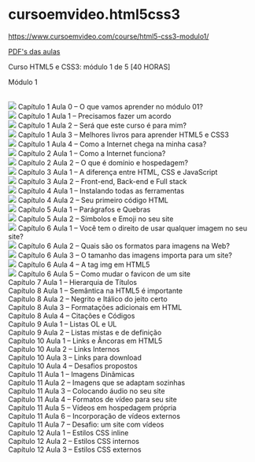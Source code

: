 # cursoemvideo.html5css3

<a href="https://www.cursoemvideo.com/course/html5-css3-modulo1/">https://www.cursoemvideo.com/course/html5-css3-modulo1/</a>

<a href="https://github.com/gustavoguanabara/html-css/tree/master/aulas-pdf">PDF's das aulas</a>

Curso HTML5 e CSS3: módulo 1 de 5 [40 HORAS]

Módulo 1

<br><img src="https://img.icons8.com/fluent/15/000000/ok.png"/> Capítulo 1 Aula 0 – O que vamos aprender no módulo 01?
<br><img src="https://img.icons8.com/fluent/15/000000/ok.png"/> Capítulo 1 Aula 1 – Precisamos fazer um acordo
<br><img src="https://img.icons8.com/fluent/15/000000/ok.png"/> Capítulo 1 Aula 2 – Será que este curso é para mim?
<br><img src="https://img.icons8.com/fluent/15/000000/ok.png"/> Capítulo 1 Aula 3 – Melhores livros para aprender HTML5 e CSS3
<br><img src="https://img.icons8.com/fluent/15/000000/ok.png"/> Capítulo 1 Aula 4 – Como a Internet chega na minha casa?
<br><img src="https://img.icons8.com/fluent/15/000000/ok.png"/> Capítulo 2 Aula 1 – Como a Internet funciona?
<br><img src="https://img.icons8.com/fluent/15/000000/ok.png"/> Capítulo 2 Aula 2 – O que é domínio e hospedagem?
<br><img src="https://img.icons8.com/fluent/15/000000/ok.png"/> Capítulo 3 Aula 1 – A diferença entre HTML, CSS e JavaScript
<br><img src="https://img.icons8.com/fluent/15/000000/ok.png"/> Capítulo 3 Aula 2 – Front-end, Back-end e Full stack
<br><img src="https://img.icons8.com/fluent/15/000000/ok.png"/> Capítulo 4 Aula 1 – Instalando todas as ferramentas
<br><img src="https://img.icons8.com/fluent/15/000000/ok.png"/> Capítulo 4 Aula 2 – Seu primeiro código HTML
<br><img src="https://img.icons8.com/fluent/15/000000/ok.png"/> Capítulo 5 Aula 1 – Parágrafos e Quebras
<br><img src="https://img.icons8.com/fluent/15/000000/ok.png"/> Capítulo 5 Aula 2 – Símbolos e Emoji no seu site
<br><img src="https://img.icons8.com/fluent/15/000000/ok.png"/> Capítulo 6 Aula 1 – Você tem o direito de usar qualquer imagem no seu site?
<br><img src="https://img.icons8.com/fluent/15/000000/ok.png"/> Capítulo 6 Aula 2 – Quais são os formatos para imagens na Web?
<br><img src="https://img.icons8.com/fluent/15/000000/ok.png"/> Capítulo 6 Aula 3 – O tamanho das imagens importa para um site?
<br><img src="https://img.icons8.com/fluent/15/000000/ok.png"/> Capítulo 6 Aula 4 – A tag img em HTML5
<br><img src="https://img.icons8.com/fluent/15/000000/ok.png"/> Capítulo 6 Aula 5 – Como mudar o favicon de um site
<br> Capítulo 7 Aula 1 – Hierarquia de Títulos
<br> Capítulo 8 Aula 1 – Semântica na HTML5 é importante
<br> Capítulo 8 Aula 2 – Negrito e Itálico do jeito certo
<br> Capítulo 8 Aula 3 – Formatações adicionais em HTML
<br> Capítulo 8 Aula 4 – Citações e Códigos
<br> Capítulo 9 Aula 1 – Listas OL e UL
<br> Capítulo 9 Aula 2 – Listas mistas e de definição
<br> Capítulo 10 Aula 1 – Links e Âncoras em HTML5
<br> Capítulo 10 Aula 2 – Links Internos
<br> Capítulo 10 Aula 3 – Links para download
<br> Capítulo 10 Aula 4 – Desafios propostos
<br> Capítulo 11 Aula 1 – Imagens Dinâmicas
<br> Capítulo 11 Aula 2 – Imagens que se adaptam sozinhas
<br> Capítulo 11 Aula 3 – Colocando áudio no seu site
<br> Capítulo 11 Aula 4 – Formatos de vídeo para seu site
<br> Capítulo 11 Aula 5 – Vídeos em hospedagem própria
<br> Capítulo 11 Aula 6 – Incorporação de vídeos externos
<br> Capítulo 11 Aula 7 – Desafio: um site com vídeos
<br> Capítulo 12 Aula 1 – Estilos CSS inline
<br> Capítulo 12 Aula 2 – Estilos CSS internos
<br> Capítulo 12 Aula 3 – Estilos CSS externos